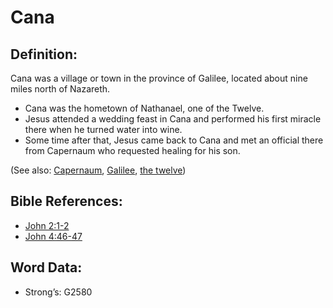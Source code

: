 # Cana

## Definition:

Cana was a village or town in the province of Galilee, located about nine miles north of Nazareth.

* Cana was the hometown of Nathanael, one of the Twelve.
* Jesus attended a wedding feast in Cana and performed his first miracle there when he turned water into wine.
* Some time after that, Jesus came back to Cana and met an official there from Capernaum who requested healing for his son.

(See also: [Capernaum](../names/capernaum.md), [Galilee](../names/galilee.md), [the twelve](../kt/thetwelve.md))

## Bible References:

* [John 2:1-2](rc://en/tn/help/jhn/02/01)
* [John 4:46-47](rc://en/tn/help/jhn/04/46)

## Word Data:

* Strong’s: G2580
